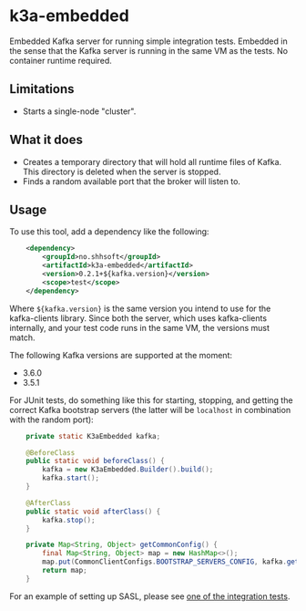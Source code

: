 # k3a-embedded

Embedded Kafka server for running simple integration tests. Embedded
in the sense that the Kafka server is running in the same VM as the
tests. No container runtime required.

## Limitations

* Starts a single-node "cluster".

## What it does

* Creates a temporary directory that will hold all runtime files of
  Kafka. This directory is deleted when the server is stopped.
* Finds a random available port that the broker will listen to.

## Usage

To use this tool, add a dependency like the following:

```xml
    <dependency>
        <groupId>no.shhsoft</groupId>
        <artifactId>k3a-embedded</artifactId>
        <version>0.2.1+${kafka.version}</version>
        <scope>test</scope>
    </dependency>
```

Where `${kafka.version}` is the same version you intend to use for the
kafka-clients library. Since both the server, which uses kafka-clients
internally, and your test code runs in the same VM, the versions must
match.

The following Kafka versions are supported at the moment:

* 3.6.0
* 3.5.1

For JUnit tests, do something like this for starting, stopping, and
getting the correct Kafka bootstrap servers (the latter will be
`localhost` in combination with the random port):

```java
    private static K3aEmbedded kafka;

    @BeforeClass
    public static void beforeClass() {
        kafka = new K3aEmbedded.Builder().build();
        kafka.start();
    }

    @AfterClass
    public static void afterClass() {
        kafka.stop();
    }

    private Map<String, Object> getCommonConfig() {
        final Map<String, Object> map = new HashMap<>();
        map.put(CommonClientConfigs.BOOTSTRAP_SERVERS_CONFIG, kafka.getBootstrapServers());
        return map;
    }
```

For an example of setting up SASL, please see [one of the integration
tests](https://github.com/sverrehu/k3a-embedded/blob/main/src/test/java/no/shhsoft/k3aembedded/SaslK3aEmbeddedTest.java).
